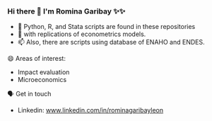 ### Hi there 👋 I'm Romina Garibay ✨✨

- 🤔 Python, R, and Stata scripts are found in these repositories
- 💬 with replications of econometrics models.
- 📫 Also, there are scripts using database of ENAHO and ENDES.

😄 Areas of interest:
- Impact evaluation
- Microeconomics

🗣️ Get in touch
- Linkedin: www.linkedin.com/in/rominagaribayleon
